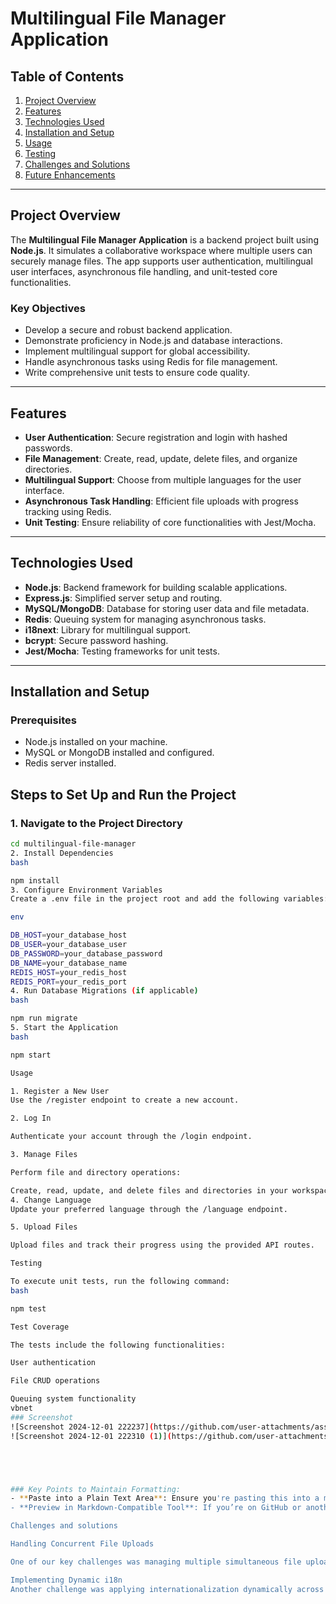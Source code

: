 # Multilingual File Manager Application

## Table of Contents
1. [Project Overview](#project-overview)
2. [Features](#features)
3. [Technologies Used](#technologies-used)
4. [Installation and Setup](#installation-and-setup)
5. [Usage](#usage)
6. [Testing](#testing)
7. [Challenges and Solutions](#challenges-and-solutions)
8. [Future Enhancements](#future-enhancements)

---

## Project Overview

The **Multilingual File Manager Application** is a backend project built using **Node.js**. It simulates a collaborative workspace where multiple users can securely manage files. The app supports user authentication, multilingual user interfaces, asynchronous file handling, and unit-tested core functionalities.

### Key Objectives
- Develop a secure and robust backend application.
- Demonstrate proficiency in Node.js and database interactions.
- Implement multilingual support for global accessibility.
- Handle asynchronous tasks using Redis for file management.
- Write comprehensive unit tests to ensure code quality.

---

## Features

- **User Authentication**: Secure registration and login with hashed passwords.
- **File Management**: Create, read, update, delete files, and organize directories.
- **Multilingual Support**: Choose from multiple languages for the user interface.
- **Asynchronous Task Handling**: Efficient file uploads with progress tracking using Redis.
- **Unit Testing**: Ensure reliability of core functionalities with Jest/Mocha.

---

## Technologies Used

- **Node.js**: Backend framework for building scalable applications.
- **Express.js**: Simplified server setup and routing.
- **MySQL/MongoDB**: Database for storing user data and file metadata.
- **Redis**: Queuing system for managing asynchronous tasks.
- **i18next**: Library for multilingual support.
- **bcrypt**: Secure password hashing.
- **Jest/Mocha**: Testing frameworks for unit tests.

---

## Installation and Setup

### Prerequisites
- Node.js installed on your machine.
- MySQL or MongoDB installed and configured.
- Redis server installed.

## Steps to Set Up and Run the Project

### 1. Navigate to the Project Directory
```bash
cd multilingual-file-manager
2. Install Dependencies
bash

npm install
3. Configure Environment Variables
Create a .env file in the project root and add the following variables:

env

DB_HOST=your_database_host  
DB_USER=your_database_user  
DB_PASSWORD=your_database_password  
DB_NAME=your_database_name  
REDIS_HOST=your_redis_host  
REDIS_PORT=your_redis_port  
4. Run Database Migrations (if applicable)
bash

npm run migrate
5. Start the Application
bash

npm start

Usage

1. Register a New User
Use the /register endpoint to create a new account.

2. Log In

Authenticate your account through the /login endpoint.

3. Manage Files

Perform file and directory operations:

Create, read, update, and delete files and directories in your workspace.
4. Change Language
Update your preferred language through the /language endpoint.

5. Upload Files

Upload files and track their progress using the provided API routes.

Testing

To execute unit tests, run the following command:
bash

npm test

Test Coverage

The tests include the following functionalities:

User authentication

File CRUD operations

Queuing system functionality
vbnet
### Screenshot
![Screenshot 2024-12-01 222237](https://github.com/user-attachments/assets/152e6bb7-9037-4a87-bf3e-75a56a4b259d)
![Screenshot 2024-12-01 222310 (1)](https://github.com/user-attachments/assets/7cef038c-5974-40fb-b243-c98878ddbf58)





### Key Points to Maintain Formatting:  
- **Paste into a Plain Text Area**: Ensure you're pasting this into a markdown editor or a plain-text-compatible section of your project (e.g., a `README.md` file).  
- **Preview in Markdown-Compatible Tool**: If you’re on GitHub or another Markdown-supporting platform, the formatting will appear exactly as intended.  

Challenges and solutions  

Handling Concurrent File Uploads

One of our key challenges was managing multiple simultaneous file uploads without overloading the server. We overcame this by integrating Redis with a queuing system to process uploads efficiently.

Implementing Dynamic i18n
Another challenge was applying internationalization dynamically across the application. To address this, we designed middleware that detects and applies user-selected languages in real time.


